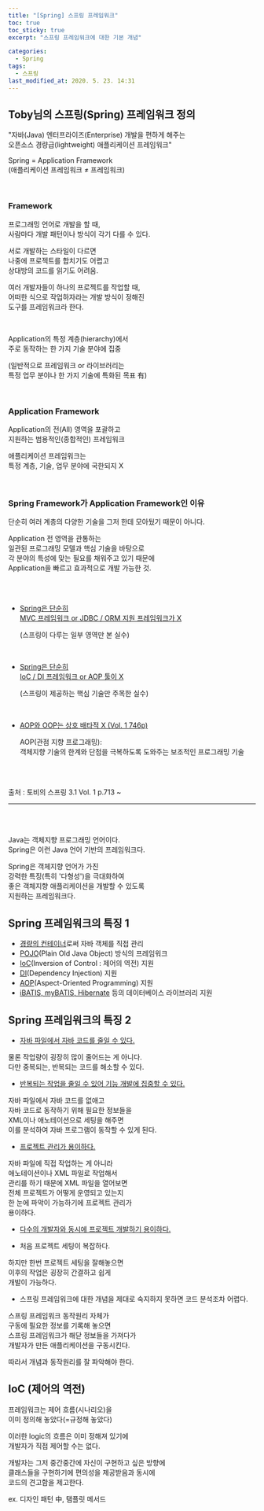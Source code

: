 ```yaml
---
title: "[Spring] 스프링 프레임워크"
toc: true
toc_sticky: true
excerpt: "스프링 프레임워크에 대한 기본 개념"

categories: 
  - Spring
tags: 
  - 스프링
last_modified_at: 2020. 5. 23. 14:31 
---
```


## Toby님의 스프링(Spring) 프레임워크 정의

"자바(Java) 엔터프라이즈(Enterprise) 개발을 편하게 해주는  
오픈소스 경량급(lightweight) 애플리케이션 프레임워크"

Spring  =  Application Framework  
(애플리케이션 프레임워크 ≠ 프레임워크)

<br/>

### Framework

프로그래밍 언어로 개발을 할 때,  
사람마다 개발 패턴이나 방식이 각기 다를 수 있다.

서로 개발하는 스타일이 다르면  
나중에 프로젝트를 합치기도 어렵고  
상대방의 코드를 읽기도 어려움.

여러 개발자들이 하나의 프로젝트를 작업할 때,  
어떠한 식으로 작업하자라는 개발 방식이 정해진  
도구를 프레임워크라 한다.

<br/>

Application의 특정 계층(hierarchy)에서  
주로 동작하는 한 가지 기술 분야에 집중  

(일반적으로 프레임워크 or 라이브러리는  
특정 업무 분야나 한 가지 기술에 특화된 목표 有)

<br/>

### Application Framework  

Application의 전(All) 영역을 포괄하고  
지원하는  범용적인(종합적인) 프레임워크

애플리케이션 프레임워크는  
특정 계층, 기술, 업무 분야에 국한되지 X

<br/>

### Spring Framework가 Application Framework인 이유 

단순히 여러 계층의 다양한 기술을 그저 한데 모아뒀기 때문이 아니다.

Application 전 영역을 관통하는  
일관된 프로그래밍 모델과 핵심 기술을 바탕으로  
각 분야의 특성에 맞는 필요를 채워주고 있기 때문에  
Application을 빠르고 효과적으로 개발 가능한 것.

<br/>
<br/>

- <U>Spring은 단순히  
  MVC 프레임워크 or JDBC / ORM 지원 프레임워크가 X</U>

  (스프링이 다루는 일부 영역만 본 실수)

<br/>

- <U>Spring은 단순히  
  IoC / DI 프레임워크 or AOP 툴이 X</U>  

  (스프링이 제공하는 핵심 기술만 주목한 실수)

<br/>

- <U>AOP와 OOP는 상호 배타적 X (Vol. 1 746p)</U>

  AOP(관점 지향 프로그래밍):  
  객체지향 기술의 한계와 단점을 극복하도록 도와주는 보조적인 프로그래밍 기술

<br/>
<br/>  

출처 : 토비의 스프링 3.1 Vol. 1 p.713 ~

----------------------------------------------------------------------------------------------------

<br/>
<br/>

Java는 객체지향 프로그래밍 언어이다.  
Spring은 이런 Java 언어 기반의 프레임워크다. 

Spring은 객체지향 언어가 가진  
강력한 특징(특히 '다형성')을 극대화하여  
좋은 객체지향 애플리케이션을 개발할 수 있도록  
지원하는 프레임워크다.

## Spring 프레임워크의 특징 1

- <U>경량의 컨테이너</U>로써 자바 객체를 직접 관리  
- <U>POJO</U>(Plain Old Java Object) 방식의 프레임워크  
- <U>IoC</U>(Inversion of Control : 제어의 역전) 지원  
- <U>DI</U>(Dependency Injection) 지원  
- <U>AOP</U>(Aspect-Oriented Programming) 지원
- <U>iBATIS, myBATIS, Hibernate</U> 등의 데이터베이스 라이브러리 지원

## Spring 프레임워크의 특징 2  

- <U>자바 파일에서 자바 코드를 줄일 수 있다.</U>  

물론 작업량이 굉장히 많이 줄어드는 게 아니다.  
다만 중복되는, 반복되는 코드를 해소할 수 있다. 

- <U>반복되는 작업을 줄일 수 있어 기능 개발에 집중할 수 있다.</U>

자바 파일에서 자바 코드를 없애고  
자바 코드로 동작하기 위해 필요한 정보들을  
XML이나 애노테이션으로 세팅을 해주면  
이를 분석하여 자바 프로그램이 동작할 수 있게 된다.

- <U>프로젝트 관리가 용이하다.</U>

자바 파일에 직접 작업하는 게 아니라  
애노테이션이나 XML 파일로 작업해서  
관리를 하기 때문에 XML 파일을 열어보면  
전체 프로젝트가 어떻게 운영되고 있는지  
한 눈에 파악이 가능하기에 프로젝트 관리가  
용이하다.

- <U>다수의 개발자와 동시에 프로젝트 개발하기 용이하다.</U>

- 처음 프로젝트 세팅이 복잡하다.

하지만 한번 프로젝트 세팅을 잘해놓으면  
이후의 작업은 굉장히 간결하고 쉽게  
개발이 가능하다.

- 스프링 프레임워크에 대한 개념을 제대로 숙지하지 못하면 코드 분석조차 어렵다.
 
스프링 프레임워크 동작원리 자체가  
구동에 필요한 정보를 기록해 놓으면  
스프링 프레임워크가 해닫 정보들을 가져다가  
개발자가 만든 애플리케이션을 구동시킨다.

따라서 개념과 동작원리를 잘 파악해야 한다. 

## IoC (제어의 역전)

프레임워크는 제어 흐름(시나리오)을  
이미 정의해 놓았다(=규정해 놓았다)  

이러한 logic의 흐름은 이미 정해져 있기에  
개발자가 직접 제어할 수는 없다.

개발자는 그저 중간중간에 자신이 구현하고 싶은 방향에  
클래스들을 구현하기에 편의성을 제공받음과 동시에  
코드의 견고함을 제고한다.  

ex. 디자인 패턴 中, 탬플릿 메서드



